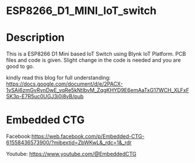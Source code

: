# ESP8266_D1_MINI_IoT_switch

# Description
This is a ESP8266 D1 Mini based IoT Switch using Blynk IoT Platform.
PCB files and code is given. Slight change in the code is needed and you are good to go.

kindly read this blog for full understanding: https://docs.google.com/document/d/e/2PACX-1vSAi6zmGvRynDwE_vqRe5kNtlbvM_ZqgKHYD9E6emAaTxG17WCH_XLFxFSK3p-E7R5uc0UGJ3i0j8vB/pub


# Embedded CTG

Facebook:https://web.facebook.com/p/Embedded-CTG-61558436573900/?mibextid=ZbWKwL&_rdc=1&_rdr

Youtube: https://www.youtube.com/@EmbeddedCTG 
